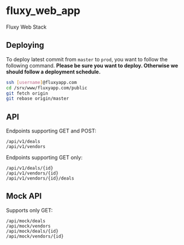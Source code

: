fluxy_web_app
=============

Fluxy Web Stack 


Deploying
-----------
To deploy latest commit from ```master``` to ```prod```, you want to follow the following command. 
**Please be sure you want to deploy. Otherwise we should follow a deployment schedule.**
```sh
ssh [username]@fluxyapp.com
cd /srv/www/fluxyapp.com/public
git fetch origin
git rebase origin/master
```

API
-----------
Endpoints supporting GET and POST:
```
/api/v1/deals
/api/v1/vendors
```

Endpoints supporting GET only:
```
/api/v1/deals/{id}
/api/v1/vendors/{id}
/api/v1/vendors/{id}/deals
```

Mock API
-------------
Supports only GET:
```
/api/mock/deals
/api/mock/vendors
/api/mock/deals/{id}
/api/mock/vendors/{id}
```

